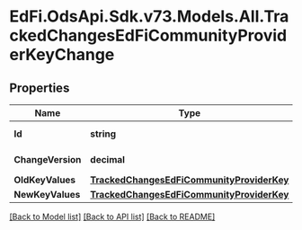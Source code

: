 # EdFi.OdsApi.Sdk.v73.Models.All.TrackedChangesEdFiCommunityProviderKeyChange

## Properties

Name | Type | Description | Notes
------------ | ------------- | ------------- | -------------
**Id** | **string** | Resource identifier | [optional] 
**ChangeVersion** | **decimal** | Change version | [optional] 
**OldKeyValues** | [**TrackedChangesEdFiCommunityProviderKey**](TrackedChangesEdFiCommunityProviderKey.md) |  | [optional] 
**NewKeyValues** | [**TrackedChangesEdFiCommunityProviderKey**](TrackedChangesEdFiCommunityProviderKey.md) |  | [optional] 

[[Back to Model list]](../../README.md#documentation-for-models) [[Back to API list]](../../README.md#documentation-for-api-endpoints) [[Back to README]](../../README.md)

